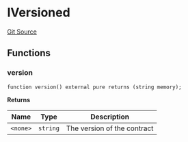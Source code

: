 # IVersioned
[Git Source](https://github.com/gretzke/foundry-template/blob/952489c408f511dc764c05d3a2a21ded78da224f/src/interface/IVersioned.sol)


## Functions
### version


```solidity
function version() external pure returns (string memory);
```
**Returns**

|Name|Type|Description|
|----|----|-----------|
|`<none>`|`string`|The version of the contract|


